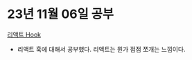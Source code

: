 # 23년 11월 06일 공부

[리액트 Hook](https://studysmart.tistory.com/85)
- 리액트 훅에 대해서 공부했다. 리액트는 뭔가 점점 쪼개는 느낌이다.

